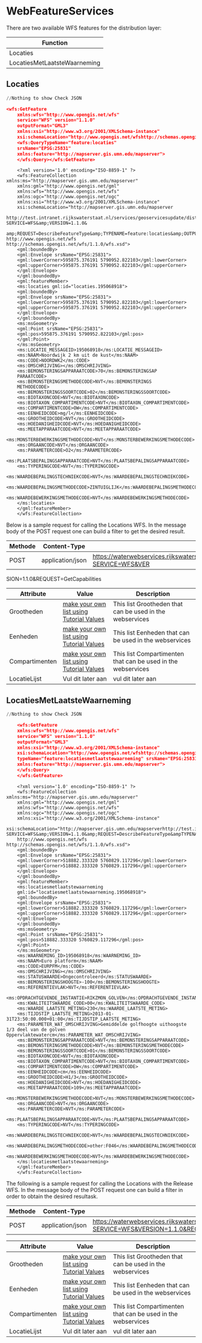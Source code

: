 # WebFeatureServices

There are two available WFS features for the distribution layer:

| Function | 
| ------ |
|  Locaties | 
| LocatiesMetLaatsteWaarneming

## Locaties

```python
//Nothing to show Check JSON
```

```json
<wfs:GetFeature
    xmlns:wfs="http://www.opengis.net/wfs"
    service="WFS" version="1.1.0"
    outputFormat="GML3"
    xmlns:xsi="http://www.w3.org/2001/XMLSchema-instance"
    xsi:schemaLocation="http://www.opengis.net/wfshttp://schemas.opengis.net/wfs/1.1.0/wfs.xsd">
    <wfs:QueryTypeName="feature:locaties"
    srsName="EPSG:25831"
    xmlns:feature="http://mapserver.gis.umn.edu/mapserver">
    </wfs:Query></wfs:GetFeature>
```

```shell
    <?xml version='1.0' encoding="ISO-8859-1" ?>
    <wfs:FeatureCollection xmlns:ms="http://mapserver.gis.umn.edu/mapserver"
    xmlns:gml="http://www.opengis.net/gml"
    xmlns:wfs="http://www.opengis.net/wfs"
    xmlns:ogc="http://www.opengis.net/ogc"
    xmlns:xsi="http://www.w3.org/2001/XMLSchema-instance"
    xsi:schemaLocation="http://mapserver.gis.umn.edu/mapserver
    http://test.intranet.rijkswaterstaat.nl/services/geoservicesupdate/distributielaag_waterportaal?SERVICE=WFS&amp;VERSION=1.1.0&
    amp;REQUEST=DescribeFeatureType&amp;TYPENAME=feature:locaties&amp;OUTPUTFORMAT=SFE_XMLSCHEMA http://www.opengis.net/wfs http://schemas.opengis.net/wfs/1.1.0/wfs.xsd">
    <gml:boundedBy>
    <gml:Envelope srsName="EPSG:25831">
    <gml:lowerCorner>595875.376191 5790952.822103</gml:lowerCorner>
    <gml:upperCorner>595875.376191 5790952.822103</gml:upperCorner>
    </gml:Envelope>
    </gml:boundedBy>
    <gml:featureMember>
    <ms:locaties gml:id="locaties.195068918">
    <gml:boundedBy>
    <gml:Envelope srsName="EPSG:25831">
    <gml:lowerCorner>595875.376191 5790952.822103</gml:lowerCorner>
    <gml:upperCorner>595875.376191 5790952.822103</gml:upperCorner>
    </gml:Envelope>
    </gml:boundedBy>
    <ms:msGeometry>
    <gml:Point srsName="EPSG:25831">
    <gml:pos>595875.376191 5790952.822103</gml:pos>
    </gml:Point>
    </ms:msGeometry>
    <ms:LOCATIE_MESSAGEID>195068918</ms:LOCATIE_MESSAGEID>
    <ms:NAAM>Noordwijk 2 km uit de kust</ms:NAAM>
    <ms:CODE>NOORDWK2</ms:CODE>
    <ms:OMSCHRIJVING></ms:OMSCHRIJVING>
    <ms:BEMONSTERINGSAPPARAATCODE>70</ms:BEMONSTERINGSAP
    PARAATCODE>
    <ms:BEMONSTERINGSMETHODECODE>NVT</ms:BEMONSTERINGS
    METHODECODE>
    <ms:BEMONSTERINGSSOORTCODE>02</ms:BEMONSTERINGSSOORTCODE>
    <ms:BIOTAXONCODE>NVT</ms:BIOTAXONCODE>
    <ms:BIOTAXON_COMPARTIMENTCODE>NVT</ms:BIOTAXON_COMPARTIMENTCODE>
    <ms:COMPARTIMENTCODE>OW</ms:COMPARTIMENTCODE>
    <ms:EENHEIDCODE>mg/l</ms:EENHEIDCODE>
    <ms:GROOTHEIDCODE>NVT</ms:GROOTHEIDCODE>
    <ms:HOEDANIGHEIDCODE>NVT</ms:HOEDANIGHEIDCODE>
    <ms:MEETAPPARAATCODE>NVT</ms:MEETAPPARAATCODE>
    <ms:MONSTERBEWERKINGSMETHODECODE>NVT</ms:MONSTERBEWERKINGSMETHODECODE>
    <ms:ORGAANCODE>NVT</ms:ORGAANCODE>
    <ms:PARAMETERCODE>O2</ms:PARAMETERCODE>
    <ms:PLAATSBEPALINGSAPPARAATCODE>NVT</ms:PLAATSBEPALINGSAPPARAATCODE>
    <ms:TYPERINGCODE>NVT</ms:TYPERINGCODE>
    <ms:WAARDEBEPALINGSTECHNIEKCODE>NVT</ms:WAARDEBEPALINGSTECHNIEKCODE>
    <ms:WAARDEBEPALINGSMETHODECODE>ZINTUIGLIJK</ms:WAARDEBEPALINGSMETHODECODE>
    <ms:WAARDEBEWERKINGSMETHODECODE>NVT</ms:WAARDEBEWERKINGSMETHODECODE>
    </ms:locaties>
    </gml:featureMember>
    </wfs:FeatureCollection>
```

Below is a sample request for calling the Locations WFS. In the message body of
the POST request one can build a filter to get the desired result.


Methode | Content-Type | URL
--------- | ----------- | -----------
POST | application/json | https://waterwebservices.rijkswaterstaat.nl/services/distributielaagWFS/distributielaag_dbo?SERVICE=WFS&VER
SION=1.1.0&REQUEST=GetCapabilities


Attribute | Value | Description
--------- | ----------- | --------- 
| Grootheden |  <a href='/?python#tutorial-values'>make your own list using Tutorial Values </a>  | This list Grootheden that can be used in the webservices |
| Eenheden |  <a href='/?python#tutorial-values'>make your own list using Tutorial Values </a>  | This list Eenheden that can be used in the webservices |
| Compartimenten |  <a href='/?python#tutorial-values'>make your own list using Tutorial Values </a>  | This list Compartimenten that can be used in the webservices |
LocatieLijst | Vul dit later aan | vul dit later aan


## LocatiesMetLaatsteWaarneming




```python
//Nothing to show Check JSON
```

```json
    <wfs:GetFeature
    xmlns:wfs="http://www.opengis.net/wfs"
    service="WFS" version="1.1.0"
    outputFormat="GML3"
    xmlns:xsi="http://www.w3.org/2001/XMLSchema-instance"
    xsi:schemaLocation="http://www.opengis.net/wfshttp://schemas.opengis.net/wfs/1.1.0/wfs.xsd"><wfs:Query
    typeName="feature:locatiesmetlaatstewaarneming" srsName="EPSG:25831"
    xmlns:feature="http://mapserver.gis.umn.edu/mapserver">
    </wfs:Query>
    </wfs:GetFeature>
```
```shell
    <?xml version='1.0' encoding="ISO-8859-1" ?>
    <wfs:FeatureCollection xmlns:ms="http://mapserver.gis.umn.edu/mapserver"
    xmlns:gml="http://www.opengis.net/gml"
    xmlns:wfs="http://www.opengis.net/wfs"
    xmlns:ogc="http://www.opengis.net/ogc"
    xmlns:xsi="http://www.w3.org/2001/XMLSchema-instance"
    xsi:schemaLocation="http://mapserver.gis.umn.edu/mapserverhttp://test.intranet.rijkswaterstaat.nl/services/geoservicesupdate/distributielaag_waterportaal?SERVICE=WFS&amp;VERSION=1.1.0&amp;REQUEST=DescribeFeatureType&ampTYPENAME=feature:locatiesmetlaatstewaarneming&amp;OUTPUTFORMAT=SFE_XMLSCHEMA
    http://www.opengis.net/wfs http://schemas.opengis.net/wfs/1.1.0/wfs.xsd">
    <gml:boundedBy>
    <gml:Envelope srsName="EPSG:25831">
    <gml:lowerCorner>518882.333320 5760829.117296</gml:lowerCorner>
    <gml:upperCorner>518882.333320 5760829.117296</gml:upperCorner>
    </gml:Envelope>
    </gml:boundedBy>
    <gml:featureMember>
    <ms:locatiesmetlaatstewaarneming
    gml:id="locatiesmetlaatstewaarneming.195068918">
    <gml:boundedBy>
    <gml:Envelope srsName="EPSG:25831">
    <gml:lowerCorner>518882.333320 5760829.117296</gml:lowerCorner>
    <gml:upperCorner>518882.333320 5760829.117296</gml:upperCorner>
    </gml:Envelope>
    </gml:boundedBy>
    <ms:msGeometry>
    <gml:Point srsName="EPSG:25831">
    <gml:pos>518882.333320 5760829.117296</gml:pos>
    </gml:Point>
    </ms:msGeometry>
    <ms:WAARNEMING_ID>195068918</ms:WAARNEMING_ID>
    <ms:NAAM>Euro platform</ms:NAAM>
    <ms:CODE>EURPFM</ms:CODE>
    <ms:OMSCHRIJVING></ms:OMSCHRIJVING>
    <ms:STATUSWAARDE>Ongecontroleerd</ms:STATUSWAARDE>
    <ms:BEMONSTERINGSHOOGTE>-100</ms:BEMONSTERINGSHOOGTE>
    <ms:REFERENTIEVLAK>NVT</ms:REFERENTIEVLAK>
    <ms:OPDRACHTGEVENDE_INSTANTIE>RIKZMON_GOLVEN</ms:OPDRACHTGEVENDE_INSTANTIE>
    <ms:KWALITEITSWAARDE_CODE>00</ms:KWALITEITSWAARDE_CODE>
    <ms:WAARDE_LAATSTE_METING>230</ms:WAARDE_LAATSTE_METING>
    <ms:TIJDSTIP_LAATSTE_METING>2013-01-31T23:50:00.000+01:00</ms:TIJDSTIP_LAATSTE_METING>
    <ms:PARAMETER_WAT_OMSCHRIJVING>Gemiddelde golfhoogte uithoogste 1/3 deel van de golven Oppervlaktewatercm</ms:PARAMETER_WAT_OMSCHRIJVING>
    <ms:BEMONSTERINGSAPPARAATCODE>NVT</ms:BEMONSTERINGSAPPARAATCODE>
    <ms:BEMONSTERINGSMETHODECODE>NVT</ms:BEMONSTERINGSMETHODECODE>
    <ms:BEMONSTERINGSSOORTCODE>01</ms:BEMONSTERINGSSOORTCODE>
    <ms:BIOTAXONCODE>NVT</ms:BIOTAXONCODE>
    <ms:BIOTAXON_COMPARTIMENTCODE>NVT</ms:BIOTAXON_COMPARTIMENTCODE>
    <ms:COMPARTIMENTCODE>OW</ms:COMPARTIMENTCODE>
    <ms:EENHEIDCODE>cm</ms:EENHEIDCODE>
    <ms:GROOTHEIDCODE>H1/3</ms:GROOTHEIDCODE>
    <ms:HOEDANIGHEIDCODE>NVT</ms:HOEDANIGHEIDCODE>
    <ms:MEETAPPARAATCODE>109</ms:MEETAPPARAATCODE>
    <ms:MONSTERBEWERKINGSMETHODECODE>NVT</ms:MONSTERBEWERKINGSMETHODECODE>
    <ms:ORGAANCODE>NVT</ms:ORGAANCODE>
    <ms:PARAMETERCODE>NVT</ms:PARAMETERCODE>
    <ms:PLAATSBEPALINGSAPPARAATCODE>NVT</ms:PLAATSBEPALINGSAPPARAATCODE>
    <ms:TYPERINGCODE>NVT</ms:TYPERINGCODE>
    <ms:WAARDEBEPALINGSTECHNIEKCODE>NVT</ms:WAARDEBEPALINGSTECHNIEKCODE>
    <ms:WAARDEBEPALINGSMETHODECODE>other:F046</ms:WAARDEBEPALINGSMETHODECODE>
    <ms:WAARDEBEWERKINGSMETHODECODE>NVT</ms:WAARDEBEWERKINGSMETHODECODE>
    </ms:locatiesmetlaatstewaarneming>
    </gml:featureMember>
    </wfs:FeatureCollection>
```


The following is a sample request for calling the Locations with the Release WFS. In
the message body of the POST request one can build a filter in order to obtain the desired resultask.

Methode | Content-Type | URL
--------- | ----------- | -----------
POST | application/json | https://waterwebservices.rijkswaterstaat.nl/services/distributielaagWFS/distributielaag_dbo?SERVICE=WFS&VERSION=1.1.0&REQUEST=GetFeature&TYPENAME=locatiesmetlaatstewaarneming&Maxfeatures=50


Attribute | Value | Description
--------- | ----------- | --------- 
| Grootheden |  <a href='/?python#tutorial-values'>make your own list using Tutorial Values </a>  | This list Grootheden that can be used in the webservices |
| Eenheden |  <a href='/?python#tutorial-values'>make your own list using Tutorial Values </a>  | This list Eenheden that can be used in the webservices |
| Compartimenten |  <a href='/?python#tutorial-values'>make your own list using Tutorial Values </a>  | This list Compartimenten that can be used in the webservices |
LocatieLijst | Vul dit later aan | vul dit later aan

